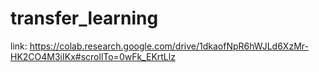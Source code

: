# transfer_learning
link: https://colab.research.google.com/drive/1dkaofNpR6hWJLd6XzMr-HK2CO4M3iIKx#scrollTo=0wFk_EKrtLlz
